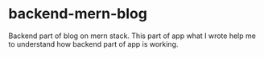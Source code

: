 # backend-mern-blog
Backend part of blog on mern stack. This part of app what I wrote help me to understand how backend part of app is working.
